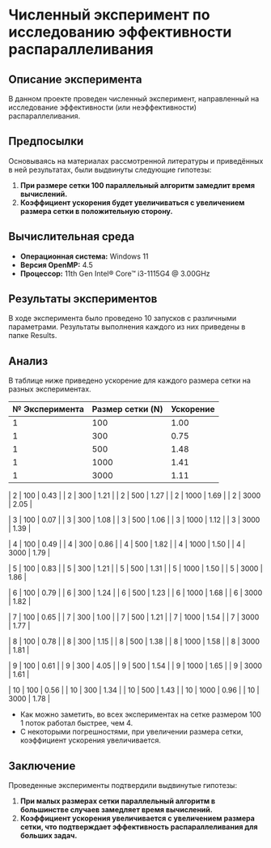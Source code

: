 # Численный эксперимент по исследованию эффективности распараллеливания

## Описание эксперимента

В данном проекте проведен численный эксперимент, направленный на исследование эффективности (или неэффективности) распараллеливания.

## Предпосылки

Основываясь на материалах рассмотренной литературы и приведённых в ней результатах, были выдвинуты следующие гипотезы:

1. **При размере сетки 100 параллельный алгоритм замедлит время вычислений.**
2. **Коэффициент ускорения будет увеличиваться с увеличением размера сетки в положительную сторону.**

## Вычислительная среда

- **Операционная система:** Windows 11
- **Версия OpenMP:** 4.5
- **Процессор:** 11th Gen Intel® Core™ i3-1115G4 @ 3.00GHz

## Результаты экспериментов

В ходе эксперимента было проведено 10 запусков с различными параметрами. Результаты выполнения каждого из них приведены в папке Results.

## Анализ

В таблице ниже приведено ускорение для каждого размера сетки на разных экспериментах.

| № Эксперимента | Размер сетки (N) | Ускорение |
|-----------------|-------------------|-----------|
| 1               | 100               | 1.00      |
| 1               | 300               | 0.75      |
| 1               | 500               | 1.48      |
| 1               | 1000              | 1.41      |
| 1               | 3000              | 1.11      |

| 2               | 100               | 0.43      |
| 2               | 300               | 1.21      |
| 2               | 500               | 1.27      |
| 2               | 1000              | 1.69      |
| 2               | 3000              | 2.05      |

| 3               | 100               | 0.07      |
| 3               | 300               | 1.08      |
| 3               | 500               | 1.06      |
| 3               | 1000              | 1.12      |
| 3               | 3000              | 1.39      |

| 4               | 100               | 0.49      |
| 4               | 300               | 0.86      |
| 4               | 500               | 1.82      |
| 4               | 1000              | 1.50      |
| 4               | 3000              | 1.79      |

| 5               | 100               | 0.83      |
| 5               | 300               | 1.21      |
| 5               | 500               | 1.31      |
| 5               | 1000              | 1.50      |
| 5               | 3000              | 1.86      |

| 6               | 100               | 0.79      |
| 6               | 300               | 1.24      |
| 6               | 500               | 1.23      |
| 6               | 1000              | 1.68      |
| 6               | 3000              | 1.82      |

| 7               | 100               | 0.65      |
| 7               | 300               | 1.00      |
| 7               | 500               | 1.21      |
| 7               | 1000              | 1.54      |
| 7               | 3000              | 1.77      |

| 8               | 100               | 0.78      |
| 8               | 300               | 1.15      |
| 8               | 500               | 1.38      |
| 8               | 1000              | 1.58      |
| 8               | 3000              | 1.81      |

| 9               | 100               | 0.61      |
| 9               | 300               | 4.05      |
| 9               | 500               | 1.54      |
| 9               | 1000              | 1.65      |
| 9               | 3000              | 1.61      |

| 10              | 100               | 0.56      |
| 10              | 300               | 1.34      |
| 10              | 500               | 1.43      |
| 10              | 1000              | 0.96      |
| 10              | 3000              | 1.78      |

- Как можно заметить, во всех экспериментах на сетке размером 100 1 поток работал быстрее, чем 4. 
- С некоторыми погрешностями, при увеличении размера сетки, коэффициент ускорения увеличивается.

## Заключение

Проведенные эксперименты подтвердили выдвинутые гипотезы:

1. **При малых размерах сетки параллельный алгоритм в большинстве случаев замедляет время вычислений.**
2. **Коэффициент ускорения увеличивается с увеличением размера сетки, что подтверждает эффективность распараллеливания для больших задач.**
